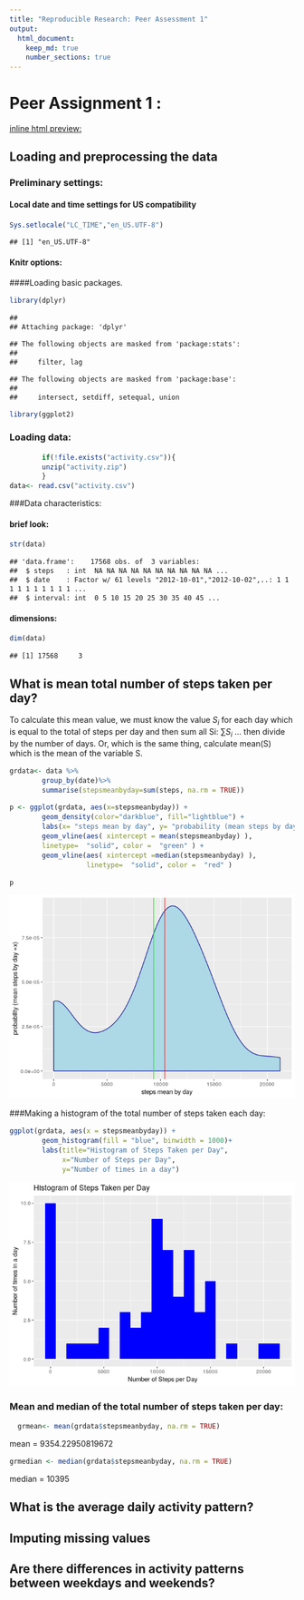 ```yaml
---
title: "Reproducible Research: Peer Assessment 1"
output: 
  html_document:
    keep_md: true
    number_sections: true
---
```


# Peer Assignment 1 :    

[inline html preview:](http://htmlpreview.github.io/?https://github.com/chatard/RepData_PeerAssessment1/blob/master/PA1_template.html)

## Loading and preprocessing the data

### Preliminary settings:
#### Local date and time settings for US compatibility 


```r
Sys.setlocale("LC_TIME","en_US.UTF-8")
```

```
## [1] "en_US.UTF-8"
```

#### Knitr options:  



####Loading basic packages.


```r
library(dplyr)
```

```
## 
## Attaching package: 'dplyr'
```

```
## The following objects are masked from 'package:stats':
## 
##     filter, lag
```

```
## The following objects are masked from 'package:base':
## 
##     intersect, setdiff, setequal, union
```

```r
library(ggplot2)
```

### Loading data:  


```r
        if(!file.exists("activity.csv")){
        unzip("activity.zip")
        }
data<- read.csv("activity.csv")
```


###Data characteristics:

#### brief look:  


```r
str(data)
```

```
## 'data.frame':	17568 obs. of  3 variables:
##  $ steps   : int  NA NA NA NA NA NA NA NA NA NA ...
##  $ date    : Factor w/ 61 levels "2012-10-01","2012-10-02",..: 1 1 1 1 1 1 1 1 1 1 ...
##  $ interval: int  0 5 10 15 20 25 30 35 40 45 ...
```

#### dimensions:


```r
dim(data)
```

```
## [1] 17568     3
```

## What is mean total number of steps taken per day?

To calculate this mean value,  we must know the value $S_{i}$ for each day which is 
equal to the total of steps per day and then sum all Si: $\sum S_{i}$ ... then divide by 
the number of days. 
Or, which is the same thing, calculate mean(S)
which is the mean of the variable S.


```r
grdata<- data %>%
        group_by(date)%>%
        summarise(stepsmeanbyday=sum(steps, na.rm = TRUE))
```


```r
p <- ggplot(grdata, aes(x=stepsmeanbyday)) + 
        geom_density(color="darkblue", fill="lightblue") +
        labs(x= "steps mean by day", y= "probability (mean steps by day =x)")+
        geom_vline(aes( xintercept = mean(stepsmeanbyday) ),
        linetype=  "solid", color =  "green" ) +
        geom_vline(aes( xintercept =median(stepsmeanbyday) ),
                   linetype=  "solid", color =  "red" )    
```


```r
p
```

![](PA1_template_files/figure-html/unnamed-chunk-3-1.png)<!-- -->


###Making a histogram of the total number of steps taken each day:        


```r
ggplot(grdata, aes(x = stepsmeanbyday)) + 
        geom_histogram(fill = "blue", binwidth = 1000)+
        labs(title="Histogram of Steps Taken per Day", 
             x="Number of Steps per Day",
             y="Number of times in a day")
```

![](PA1_template_files/figure-html/histogram1-1.png)<!-- -->


### Mean and median of the total number of steps taken per day:  
    


```r
  grmean<- mean(grdata$stepsmeanbyday, na.rm = TRUE)
```
  mean  =   9354.22950819672
  

```r
grmedian <- median(grdata$stepsmeanbyday, na.rm = TRUE)
```

median =   10395


## What is the average daily activity pattern?



## Imputing missing values



## Are there differences in activity patterns between weekdays and weekends?
